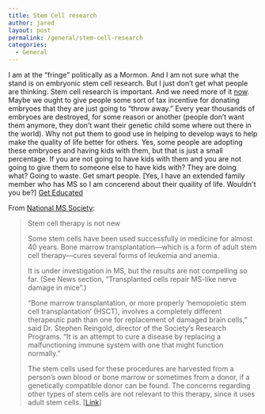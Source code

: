 ```yaml
---
title: Stem Cell research
author: jared
layout: post
permalink: /general/stem-cell-research
categories:
  - General
---
```

I am at the &#8220;fringe&#8221; politically as a Mormon. And I am not sure what the stand is on embryonic stem cell research. But I just don&#8217;t get what people are thinking. Stem cell research is important. And we need more of it <u>now</u>. Maybe we ought to give people some sort of tax incentive for donating embryoes that they are just going to &#8220;throw away.&#8221; Every year thousands of embryoes are destroyed, for some reason or another (people don&#8217;t want them anymore, they don&#8217;t want their genetic child some where out there in the world). Why not put them to good use in helping to develop ways to help make the quality of life better for others. Yes, some people are adopting these embryoes and having kids with them, but that is just a small percentage. If you are not going to have kids with them and you are not going to give them to someone else to have kids with? They are doing what? Going to waste. Get smart people. [Yes, I have an extended family member who has MS so I am concerend about their quaility of life. Wouldn't you be?] [Get Educated][1]

From [National MS Society][2]:  
> Stem cell therapy is not new</p> 
> Some stem cells have been used successfully in medicine for almost 40 years. Bone marrow transplantation—which is a form of adult stem cell therapy—cures several forms of leukemia and anemia.
> 
> It is under investigation in MS, but the results are not compelling so far. (See News section, “Transplanted cells repair MS-like nerve damage in mice”.)
> 
> “Bone marrow transplantation, or more properly ‘hemopoietic stem cell transplantation’ (HSCT), involves a completely different therapeutic path than one for replacement of damaged brain cells,” said Dr. Stephen Reingold, director of the Society’s Research Programs. “It is an attempt to cure a disease by replacing a malfunctioning immune system with one that might function normally.”
> 
> The stem cells used for these procedures are harvested from a person’s own blood or bone marrow or sometimes from a donor, if a genetically compatible donor can be found. The concerns regarding other types of stem cells are not relevant to this therapy, since it uses adult stem cells. [[Link][3]]

 [1]: http://stemcells.nih.gov/index.asp
 [2]: http://www.nationalmssociety.org
 [3]: http://www.nationalmssociety.org/IMSOct03-StemCell.asp